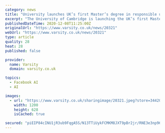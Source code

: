 ```yaml
---
category: news
title: "University launches UK’s first Master’s degree in responsible use of artificial intelligence"
excerpt: "The University of Cambridge is launching the UK’s first Master’s degree in the responsible use of artificial intelligence (AI). The programme will be led by the Leverhulme Centre for the Future of Intelligence (CFI),"
publishedDateTime: 2020-12-08T11:25:00Z
originalUrl: "https://www.varsity.co.uk/news/20321"
webUrl: "https://www.varsity.co.uk/news/20321"
type: article
quality: 28
heat: 28
published: false

provider:
  name: Varsity
  domain: varsity.co.uk

topics:
  - Facebook AI
  - AI

images:
  - url: "https://www.varsity.co.uk/sharingimage/20321.jpeg?store=34420"
    width: 1200
    height: 628
    isCached: true

secured: "piEIP84cINU1jR3ub9FqgA5S/N13TTiUykFCMKM8JXT9pBr2jr/RNE3e3np96ERQod/AAXyhEHO26D/VgAF9u4C5M35vm4ZhP/Sw0CTdkXlFvcBE1wlwU7ihAqmkzz02vITNO6uQ5qwd335DPYh8WQQkd7s4n+5zAhVuia9ztiIrzuZZxyjFWfXqySa551LaxtHeQhO2MTxbb4DUYmynbkOPJf+0TcyWiNTmyH4aufAslsEVvzPFC6lQDMZghBc3SvzpM1+CLoEe/jj3TLgcu430qN1E4CaVz8rEx2cUojyr6KWETGrqUIzO5qlJT5vroXR3eUVBF6EJROFEnaPUh1yMxidw0oeOwy6rSdzi7CE=;LQQlWykFmavt3/JrPkQKtw=="
---
```


